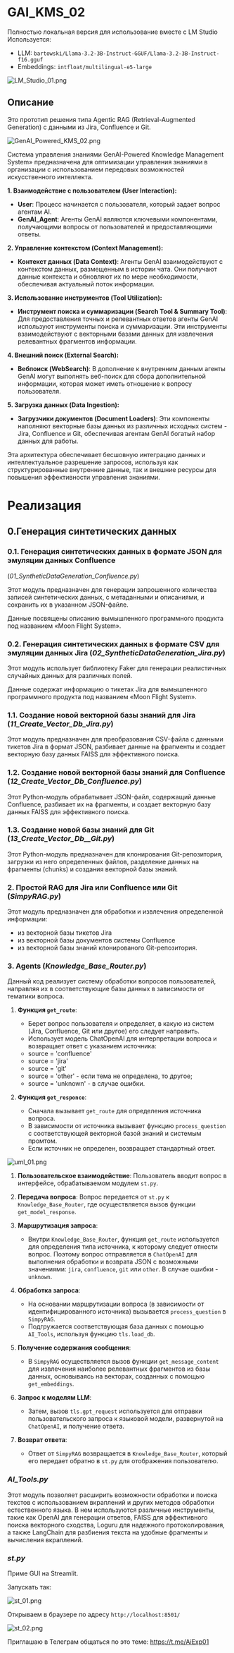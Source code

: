 # GAI_KMS_02
Полностью локальная версия для использование вместе с LM Studio
Используется:
- LLM: `bartowski/Llama-3.2-3B-Instruct-GGUF/Llama-3.2-3B-Instruct-f16.gguf`
- Embeddings: `intfloat/multilingual-e5-large`

![LM_Studio_01.png](Images/LM_Studio_01.png)

## Описание
Это прототип решения типа Agentic RAG (Retrieval-Augmented Generation) с данными из Jira, Confluence и Git.

![GenAI_Powered_KMS_02.png](Images%2FGenAI_Powered_KMS_02.png)

Система управления знаниями GenAI-Powered Knowledge Management System» предназначена для оптимизации управления 
знаниями в организации с использованием передовых возможностей искусственного интеллекта.

**1. Взаимодействие с пользователем (User Interaction):**

* **User**: Процесс начинается с пользователя, который задает вопрос агентам AI.
* **GenAI_Agent**: Агенты GenAI являются ключевыми компонентами, получающими вопросы от пользователей и 
предоставляющими ответы.

**2. Управление контекстом (Context Management):**

* **Контекст данных (Data Context)**: Агенты GenAI взаимодействуют с контекстом данных, размещенным в истории чата. 
Они получают данные контекста и обновляют их по мере необходимости, обеспечивая актуальный поток информации.

**3. Использование инструментов (Tool Utilization):**

* **Инструмент поиска и суммаризации (Search Tool & Summary Tool)**: Для предоставления точных и релевантных ответов 
агенты GenAI используют инструменты поиска и суммаризации. Эти инструменты взаимодействуют с векторными базами данных 
для извлечения релевантных фрагментов информации.

**4. Внешний поиск (External Search):**

* **Вебпоиск (WebSearch)**: В дополнение к внутренним данным агенты GenAI могут выполнять веб-поиск для сбора 
дополнительной информации, которая может иметь отношение к вопросу пользователя.

**5. Загрузка данных (Data Ingestion):**

* **Загрузчики документов (Document Loaders)**: Эти компоненты наполняют векторные базы данных из различных исходных 
систем - Jira, Confluence и Git, обеспечивая агентам GenAI богатый набор данных для работы.


Эта архитектура обеспечивает бесшовную интеграцию данных и интеллектуальное разрешение запросов, используя как 
структурированные внутренние данные, так и внешние ресурсы для повышения эффективности управления знаниями.

# Реализация

## 0.Генерация синтетических данных

### 0.1. Генерация синтетических данных в формате JSON для эмуляции данных Confluence
(_01_SyntheticDataGeneration_Confluence.py_)

Этот модуль предназначен для генерации запрошенного количества записей синтетических данных, 
с метаданными и описаниями, и сохранить их в указанном JSON-файле.

Данные посвящены описанию вымышленного программного продукта под названием «Moon Flight System».

### 0.2. Генерация синтетических данных в формате CSV для эмуляции данных Jira (_02_SyntheticDataGeneration_Jira.py_)

Этот модуль использует библиотеку Faker для генерации реалистичных случайных данных для различных полей.

Данные содержат информацию о тикетах Jira для вымышленного программного продукта под названием «Moon Flight System».

### 1.1. Создание новой векторной базы знаний для Jira (_11_Create_Vector_Db_Jira.py_)
Этот модуль предназначен для преобразования CSV-файла с данными тикетов Jira в формат JSON, 
разбивает данные на фрагменты и создает векторную базу данных FAISS для эффективного поиска. 

### 1.2. Создание новой векторной базы знаний для Confluence (_12_Create_Vector_Db_Confluence.py_)

Этот Python-модуль обрабатывает JSON-файл, содержащий данные Confluence, разбивает их на фрагменты, 
и создает векторную базу данных FAISS для эффективного поиска. 

###  1.3. Создание новой базы знаний для Git (_13_Create_Vector_Db__Git.py_)
Этот Python-модуль предназначен для клонирования Git-репозитория, загрузки из него определенных файлов, 
разделение данных на фрагменты (chunks) и создания векторной базы знаний.  

### 2. Простой RAG для Jira или Confluence или Git (_SimpyRAG.py_)
Этот модуль предназначен для обработки и извлечения определенной информации:
- из векторной базы тикетов Jira 
- из векторной базы документов системы Confluence
- из векторной базы знаний клонированого Git-репозитория.


### 3. Agents (_Knowledge_Base_Router.py_)
Данный код реализует систему обработки вопросов пользователей, направляя их в соответствующие базы данных в зависимости 
от тематики вопроса. 

1. **Функция `get_route`**:
   - Берет вопрос пользователя и определяет, в какую из систем (Jira, Confluence, Git или другое) его следует направить.
   - Использует модель ChatOpenAI для интерпретации вопроса и возвращает ответ с указанием источника:
   - source = 'confluence'
   - source = 'jira'
   - source = 'git' 
   - source = 'other' - если тема не определена, то другое;
   - source = 'unknown' - в случае ошибки.

2. **Функция `get_responce`**:
   - Сначала вызывает `get_route` для определения источника вопроса.
   - В зависимости от источника вызывает функцию `process_question` с соответствующей векторной базой знаний и системым промтом.
   - Если источник не определен, возвращает стандартный ответ.

![uml_01.png](Images/uml_01.png)
1. **Пользовательское взаимодействие**: Пользователь вводит вопрос в интерфейсе, обрабатываемом модулем `st.py`.

2. **Передача вопроса**: Вопрос передается от `st.py` к `Knowledge_Base_Router`, где осуществляется вызов функции `get_model_response`.

3. **Маршрутизация запроса**:
   - Внутри `Knowledge_Base_Router`, функция `get_route` используется для определения типа источника, к которому следует отнести вопрос. 
   Поэтому вопрос отправляется в `ChatOpenAI` для выполнения обработки и возврата JSON с возможными значениями: `jira`, `confluence`, `git` 
   или `other`. В случае ошибки - `unknown`.

4. **Обработка запроса**: 
   - На основании маршрутизации вопроса (в зависимости от идентифицированного источника) вызывается `process_question` в `SimpyRAG`.
   - Подгружается соответствующая база данных с помощью `AI_Tools`, используя функцию `tls.load_db`.

5. **Получение содержания сообщения**: 
   - В `SimpyRAG` осуществляется вызов функции `get_message_content` для извлечения наиболее релевантных фрагментов из базы данных, 
   основываясь на векторах, созданных с помощью `get_embeddings`.

6. **Запрос к моделям LLM**: 
   - Затем, вызов `tls.gpt_request` используется для отправки пользовательского запроса к языковой модели, развернутой на `ChatOpenAI`, 
   и получение ответа.

7. **Возврат ответа**: 
   - Ответ от `SimpyRAG` возвращается в `Knowledge_Base_Router`, который его передает обратно в `st.py` для отображения пользователю.


### _AI_Tools.py_
Этот модуль позволяет расширить возможности обработки и поиска текстов с использованием вкраплений 
и других методов обработки естественного языка. В нем используются различные инструменты, такие как OpenAI 
для генерации ответов, FAISS для эффективного поиска векторного сходства, Loguru для надежного протоколирования, 
а также LangChain для разбиения текста на удобные фрагменты и вычисления вкраплений.

### _st.py_

Приме GUI на Streamlit. 

Запускать так:

![st_01.png](Images/st_01.png)

Открываем в браузере по адресу `http://localhost:8501/`

![st_02.png](Images/st_02.png)

Приглашаю в Телеграм общаться по это теме: https://t.me/AiExp01